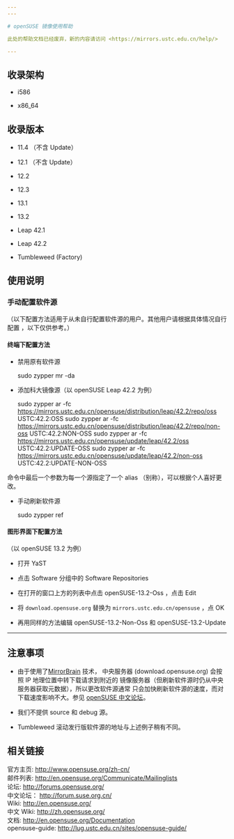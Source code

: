 ```yaml
---
---

# openSUSE 镜像使用帮助

此处的帮助文档已经废弃，新的内容请访问 <https://mirrors.ustc.edu.cn/help/>

---
```


## 收录架构

- i586

- x86_64

## 收录版本

- 11.4 （不含 Update）

- 12.1 （不含 Update）

- 12.2

- 12.3

- 13.1

- 13.2

- Leap 42.1

- Leap 42.2

- Tumbleweed (Factory)

## 使用说明

### 手动配置软件源

（以下配置方法适用于从未自行配置软件源的用户。其他用户请根据具体情况自行配置 ，以下仅供参考。）

#### 终端下配置方法

- 禁用原有软件源

  sudo zypper mr -da

- 添加科大镜像源（以 openSUSE Leap 42.2 为例）

  sudo zypper ar -fc https://mirrors.ustc.edu.cn/opensuse/distribution/leap/42.2/repo/oss USTC:42.2:OSS
  sudo zypper ar -fc https://mirrors.ustc.edu.cn/opensuse/distribution/leap/42.2/repo/non-oss USTC:42.2:NON-OSS
  sudo zypper ar -fc https://mirrors.ustc.edu.cn/opensuse/update/leap/42.2/oss USTC:42.2:UPDATE-OSS
  sudo zypper ar -fc https://mirrors.ustc.edu.cn/opensuse/update/leap/42.2/non-oss USTC:42.2:UPDATE-NON-OSS

命令中最后一个参数为每一个源指定了一个 alias （别称），可以根据个人喜好更改。

- 手动刷新软件源

  sudo zypper ref

#### 图形界面下配置方法

（以 openSUSE 13.2 为例）

- 打开 YaST

- 点击 Software 分组中的 Software Repositories

- 在打开的窗口上方的列表中点击 openSUSE-13.2-Oss ，点击 Edit

- 将 `download.opensuse.org` 替换为 `mirrors.ustc.edu.cn/opensuse` ，点 OK

- 再用同样的方法编辑 openSUSE-13.2-Non-Oss 和 openSUSE-13.2-Update

---

## 注意事项

- 由于使用了[MirrorBrain](https://zh.opensuse.org/MirrorBrain "https://zh.opensuse.org/MirrorBrain") 技术， 中央服务器 (download.opensuse.org) 会按照 IP 地理位置中转下载请求到附近的 镜像服务器（但刷新软件源时仍从中央服务器获取元数据），所以更改软件源通常 只会加快刷新软件源的速度，而对下载速度影响不大。参见 [openSUSE 中文论坛](https://forum.suse.org.cn/viewtopic.php?f=10&t=1826 "https://forum.suse.org.cn/viewtopic.php?f=10&t=1826")。

- 我们不提供 source 和 debug 源。

- Tumbleweed 滚动发行版软件源的地址与上述例子稍有不同。

## 相关链接

官方主页: <http://www.opensuse.org/zh-cn/>  
邮件列表: <http://en.opensuse.org/Communicate/Mailinglists>  
论坛: <http://forums.opensuse.org/>  
中文论坛： <http://forum.suse.org.cn/>  
Wiki: <http://en.opensuse.org/>  
中文 Wiki: <http://zh.opensuse.org/>  
文档: <http://en.opensuse.org/Documentation>  
opensuse-guide: <http://lug.ustc.edu.cn/sites/opensuse-guide/>
